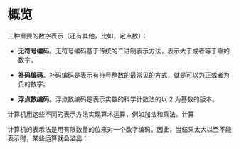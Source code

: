 # 概览

三种重要的数字表示（还有其他，比如，定点数）：

- **无符号编码**。无符号编码基于传统的二进制表示方法，表示大于或者等于零的数字。

- **补码编码**。补码编码是表示有符号整数的最常见的方式，就是可以为正或者为负的数字。

- **浮点数编码**。浮点数编码是表示实数的科学计数法的以 2 为基数的版本。

计算机用这些不同的表示方法实现算术运算，例如加法和乘法。计算  

计算机的表示法是用有限数量的位来对一个数字编码。因此，当结果太大以至不能表示时，某些运算就会溢出：

```c

```